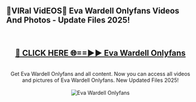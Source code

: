 <h2>🔴VIRal VidEOS🔴 Eva Wardell Onlyfans Videos And Photos - Update Files 2025!</h2>
<br>
<div align="center">
<h2><a href="https://virallinks.top/Hdb6NB" rel="nofollow">🔴 CLICK HERE 🌐==►► Eva Wardell Onlyfans</a></h2>
<br>
Get Eva Wardell Onlyfans and all content. Now you can access all videos and pictures of Eva Wardell Onlyfans. New Updated Files 2025!
<br>
<br>
<a href="https://virallinks.top/Hdb6NB" rel="nofollow" data-target="animated-image.originalLink"><img src="https://i.imgur.com/dJHk4Zq.gif)" alt="Eva Wardell Onlyfans" style="max-width: 100%; display: inline-block;" data-target="animated-image.originalImage"></a>
</div>
<br>
